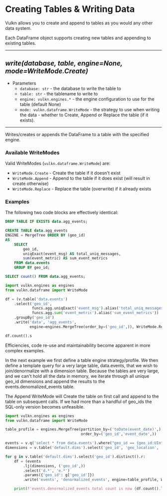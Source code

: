 # Creating Tables & Writing Data

Vulkn allows you to create and append to tables as you would any other data system. 

Each DataFrame object supports creating new tables and appending to existing tables.

---

## *write(database, table, engine=None, mode=WriteMode.Create)*

* Parameters
    * ```database: str``` - the database to write the table to
    * ```table: str``` - the tablename to write to
    * ```engine: vulkn.engines.*``` - the engine configuration to use for the table (default None)
    * ```mode: vulkn.dataframe.WriteMode``` - the strategy to use when writing the data - whether to 
    Create, Append or Replace the table (if it exists).
---

Writes/creates or appends the DataFrame to a table with the specified engine.

### Available WriteModes

Valid WriteModes (```vulkn.dataframe.WriteMode```) are:

* ```WriteMode.Create``` - Create the table if it doesn't exist
* ```WriteMode.Append``` - Append to the table if it does exist (will result in create otherwise)
* ```WriteMode.Replace``` - Replace the table (overwrite) if it already exists

### Examples

The following two code blocks are effectively identical:

```sql
DROP TABLE IF EXISTS data.agg_events;

CREATE TABLE data.agg_events 
ENGINE = MergeTree ORDER BY (geo_id)
AS
    SELECT
        geo_id,
        uniqExact(event_msg) AS total_uniq_messages,
        sum(event_metric) AS sum_event_metrics
    FROM data.events
    GROUP BY geo_id;

SELECT count() FROM data.agg_events;
```

```python
import vulkn.engines as engines
from vulkn.dataframe import WriteMode

df = (v.table('data.events')
    .select('geo_id',
            funcs.agg.uniqExact('event_msg').alias('total_uniq_messages'),
            funcs.agg.sum('event_metric').alias('sum_event_metrics'))
    .groupBy('geo_id')
    .write('data', 'agg_events',
           engine=engines.MergeTree(order_by=('geo_id',)), WriteMode.Replace))

df.count().s
```

Efficiencies, code re-use and maintainability become apparent in more complex examples.

In the next example we first define a table engine strategy/profile. We then define a template query
for a very large table, data.events, that we wish to join/denormalize with a dimension table. Because
the tables are very large, and we can't hold all the data in memory, we iterate through all unique
geo_id dimensions and append the results to the events.denomalized_events table.

The Append WriteMode will Create the table on first call and append to the table on subsequent calls.
If we had more than a handful of geo_ids the SQL-only version becomes unfeasible.

```python
import vulkn.engines as engines
from vulkn.dataframe import WriteMode

table_profile = engines.MergeTree(partition_by=('toDate(event_date)',),
                                  order_by=('geo_id','event_date',))

events = v.q('select * from data.events').where("geo_id == {geo_id:UInt32}").alias('e')
dimensions = v.table('default.dims').select('geo_id', 'geo_location', 'geo_coords').alias('d')

for g in v.table('default.dims').select('geo_id').distinct().r:
    df = (events
        .lj(dimensions, ('geo_id',))
        .select('d.*', 'e.*')
        .params({'geo_id': g['geo_id']})
        .write('events', 'denormalized_events', engine=table_profile, WriteMode.Append))

    print(f'events.denormalized_events total count is now {df.count().l[0][0]}')
```
